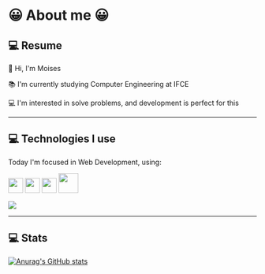 <h1>😀 About me 😀</h1>


## :computer: Resume
 👋 Hi, I'm Moises

📚 I'm currently studying Computer Engineering at IFCE

💻 I'm interested in solve problems, and development is perfect for this

<hr/>

## :computer: Technologies I use
Today I'm focused in Web Development, using:

<img src = 'https://github.com/MarikIshtar007/MarikIshtar007/blob/master/images/html.svg' width='30'/> <img src = 'https://github.com/MarikIshtar007/MarikIshtar007/blob/master/images/css.svg' width='30'/> <img src = 'https://github.com/MarikIshtar007/MarikIshtar007/blob/master/images/js.svg' width='30'/> <img src = 'https://github.com/MarikIshtar007/MarikIshtar007/blob/master/images/php.svg' width='40'/>

<img src = "https://github-readme-stats.vercel.app/api/top-langs/?username=sousam02&layout=compact&theme=radical">

<hr/>

## :computer: Stats


[![Anurag's GitHub stats](https://github-readme-stats.vercel.app/api?username=sousam02&show_icons=true&theme=radical)](https://github.com/anuraghazra/github-readme-stats)




